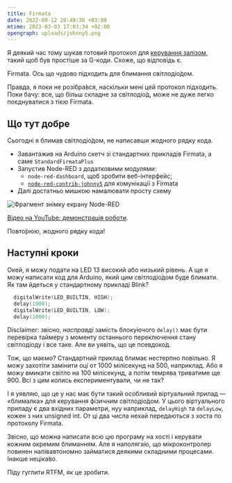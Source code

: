 ```yaml
---
title: Firmata
date: 2022-09-12 20:49:38 +03:00
mtime: 2023-03-03 17:03:34 +02:00
opengraph: uploads/johnny5.png
---
```


Я деякий час тому шукав готовий протокол для [керування залізом][1], такий щоб був простіше за G-коди. Схоже, що відповідь є.

Firmata. Ось що чудово підходить для блимання світлодіо́дом.

Правда, я поки не розібра́вся, наскільки мені цей протокол підходить. Поки бачу: все, що більш складне за світлодіо́д, може не дуже легко поєднуватися з тією Firmata.


Що тут добре
------------

Сьогодні я блимав світлодіо́дом, не написавши жодного рядку кода.

- Завантажив на Arduino скетч зі стандартних прикладів Firmata, а саме `StandardFirmataPlus`
- Запустив Node-RED з додатковими модулями:
  - `node-red-dashboard`, щоб зробити веб-інтерфейс;
  - [`node-red-contrib-johnny5`][2] для комунікації з Firmata
- Далі достатньо мишкою намалювати просту схему

![Фрагмент знімку екрану Node-RED](/uploads/johnny5.png)

[Відео на YouTube: демонстрація роботи][3].

Повто́рюю, жодного рядку кода!


Наступні кроки
--------------

Окей, я можу подати на LED 13 високий або низький рівень. А ще я можу написати код для Arduino, який цим світлодіо́дом буде блимати. Як там йдеться у стандартному прикладі Blink?

```c++
  digitalWrite(LED_BUILTIN, HIGH);
  delay(1000);
  digitalWrite(LED_BUILTIN, LOW);
  delay(1000);
```

Disclaimer: звісно, _насправді_ замість блоку́ючого `delay()` має бути перевірка таймеру з моменту останнього переключення стану світлодіоду і все таке. Але ви уявіть, що це псевдоко́д.

Тож, що маємо? Стандартний приклад блимає нестерпно повільно. Я можу захоті́ти замінити оці́ от 1000 мілісекунд на 500, наприклад. Або я можу вмикати світло на 100 мілісекунд, а потім темрява триватиме ще 900. Всі з цим колись експериментували, чи не так?

І я уявляю, що це у нас має бути такий особливий віртуальний прилад — «блималка» для керування фізичним світлодіо́дом. У цього віртуального приладу є два вхідних параметри, нуу наприклад, `delayHigh` та `delayLow`, кожен з них unsigned int. От ці два числа нехай передаються з хоста по протоколу Firmata.

Звісно, що можна написати всю цю програму на хості і керувати кожним окремим блиманням. Але я наполяга́ю, що мікроконтролер повинен напівавтономно займатися деякими складними процесами. Інакше неціка́во.

Піду гуглити RTFM, як це зробити.

[1]: /2022/08/11/pro-keruvannia-zalizom.html
[2]: https://flows.nodered.org/node/node-red-contrib-johnny5
[3]: https://www.youtube.com/watch?v=LYhN-YDwQuc

